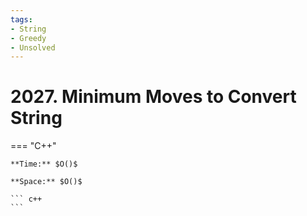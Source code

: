 ```yaml
---
tags:
- String
- Greedy
- Unsolved
---
```



# 2027. Minimum Moves to Convert String

=== "C++"

    **Time:** $O()$

    **Space:** $O()$

    ``` c++
    ```